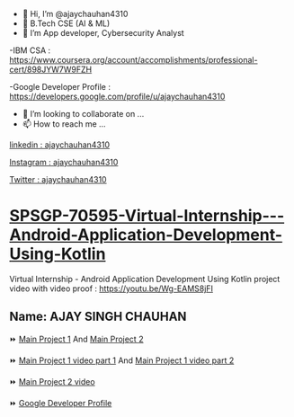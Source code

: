 - 👋 Hi, I’m @ajaychauhan4310
- 👀 B.Tech CSE (AI & ML)
- 🌱 I’m App developer, Cybersecurity Analyst

-IBM CSA : https://www.coursera.org/account/accomplishments/professional-cert/898JYW7W9FZH

-Google Developer Profile : https://developers.google.com/profile/u/ajaychauhan4310
- 💞️ I’m looking to collaborate on ...
- 📫 How to reach me ...

[linkedin : ajaychauhan4310](www.linkedin.com/in/ajaychauhan4310)

[Instagram : ajaychauhan4310](https://www.instagram.com/ajaychauhan4310/)

[Twitter : ajaychauhan4310](https://www.twitter.com/ajaychauhan4310)

# [SPSGP-70595-Virtual-Internship---Android-Application-Development-Using-Kotlin](https://github.com/smartinternz02/SPSGP-70595-Virtual-Internship---Android-Application-Development-Using-Kotlin)
Virtual Internship - Android Application Development Using Kotlin
project video with video proof :  https://youtu.be/Wg-EAMS8jFI


## Name: AJAY SINGH CHAUHAN

⏩ [Main Project 1](https://github.com/smartinternz02/SPSGP-70595-Virtual-Internship---Android-Application-Development-Using-Kotlin/tree/main/01%20Main%20Project%201%20%5BNearby%20Places%20App%5D)  And [Main Project 2](https://github.com/smartinternz02/SPSGP-70595-Virtual-Internship---Android-Application-Development-Using-Kotlin/tree/main/02%20Main%20Project%202%20%5BGroceryApp%5D)

⏩ [Main Project 1 video part 1](https://youtu.be/fE43oTb9KrA)  And [Main Project 1 video part 2](https://youtu.be/UlcAZZD_F0E)

⏩ [Main Project 2 video](https://youtu.be/MfMLYjMIMwY)

⏩ [Google Developer Profile](https://developers.google.com/profile/u/ajaychauhan4310)




<!---

--->
